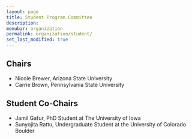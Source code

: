 ```yaml
---
layout: page
title: Student Program Committee
description: 
menubar: organization
permalink: organization/student/
set_last_modified: true
---
```


## Chairs

- Nicole Brewer, Arizona State University
- Carrie Brown, Pennsylvania State University

## Student Co-Chairs
- Jamil Gafur, PhD Student at The University of Iowa
- Sunyojita Rattu, Undergraduate Student at the University of Colorado Boulder
